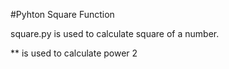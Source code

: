 
#Pyhton Square Function

square.py is used to calculate square of a number.

** is used to calculate power 2

